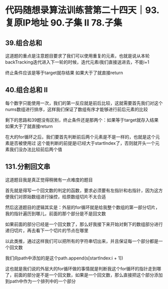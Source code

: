 # 代码随想录算法训练营第二十四天｜93.复原IP地址 90.子集 II 78.子集



## 39.组合总和

这道题的重点是注意题目要求了我们可以使用重复的元素，也就是说从本轮backTracking迭代进入下一轮的时候，迭代元素i我们直接送进去，不能i+1

终止条件应该是等于target就存结果 如果大于了就直接return

## 40.组合总和 II

每个数字只能使用一次，我们的第一反应就是前后比较，这就需要首先我们对这个nums数组进行排序，这样我们保证了数组有序才能够进行前后元素的比较

剩下的思路和39题没有区别，终止条件还是那两个：如果等于target就存入结果 如果大于了就直接return

在大的for循环之后，我们要首先判断前后两个元素是不是一样的，也就是这个元素是否被使用过 这个能判断的前提是i已经大于startIndex了，否则就开头一个元素我们没办法比较前后两个值



## 131.分割回文串

这道题目我是真正觉得稍微有一点难度的题目

首先就是得写一个回文数的判定的函数，要求必须要有左指针和右指针，因为这方便我们对原始数组进行操控，给原数组切片不太合适

然后这道题目的逻辑其实是：外层的for循环就是给我整个数组的第一部分切片，我的指针遍历到哪儿，前面的那个部分是不是回文数

如果前面的部分已经是一个回文数了，那么好我接下来开始对剩下的数组部分进行递归切片，再去看下一个切片的节点在哪里

以此类推，通过这样我们可以把所有的字符串切出来，并且保证每一个部分都是一个回文数

我们向path中添加的是这个path.append(s[startIndex:i + 1])

这也就是我们说的外层大的for循环做的事情就是判断我这个for循环的指针走到哪了，前面的部分是不是一个回文数，如果是一个回文数，那么直接把这个部分添加到path中作为一个排列中的一个部分

